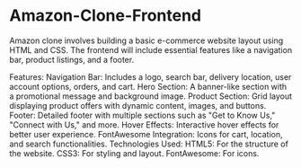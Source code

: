 # Amazon-Clone-Frontend
Amazon clone involves building a basic e-commerce website layout using HTML and CSS. The frontend will include essential features like a navigation bar, product listings, and a footer.

Features:
  Navigation Bar:
       Includes a logo, search bar, delivery location, user account options, orders, and cart.
  Hero Section:
       A banner-like section with a promotional message and background image.
  Product Section:
       Grid layout displaying product offers with dynamic content, images, and buttons.
  Footer:
       Detailed footer with multiple sections such as "Get to Know Us," "Connect with Us," and more.
  Hover Effects:
       Interactive hover effects for better user experience.
  FontAwesome Integration:
       Icons for cart, location, and search functionalities.
Technologies Used:
  HTML5: For the structure of the website.
  CSS3: For styling and layout.
  FontAwesome: For icons.
